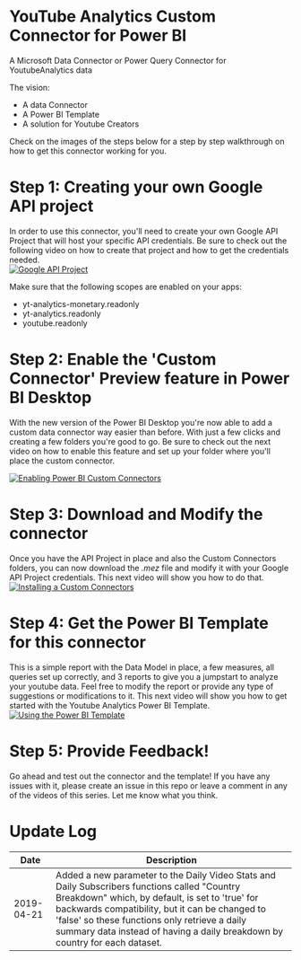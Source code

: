 # YouTube Analytics Custom Connector for Power BI
A Microsoft Data Connector or Power Query Connector for YoutubeAnalytics data

The vision:
- A data Connector
- A Power BI Template
- A solution for Youtube Creators

Check on the images of the steps below for a step by step walkthrough on how to get this connector working for you.

# Step 1: Creating your own Google API project
In order to use this connector, you'll need to create your own Google API Project that will host your specific API credentials. 
Be sure to check out the following video on how to create that project and how to get the credentials needed.  
[![Google API Project](https://i.ytimg.com/vi/6r8hrDHUv6s/mqdefault.jpg)](https://www.youtube.com/watch?v=6r8hrDHUv6s) 

Make sure that the following scopes are enabled on your apps:
- yt-analytics-monetary.readonly 
- yt-analytics.readonly  
- youtube.readonly


# Step 2: Enable the 'Custom Connector' Preview feature in Power BI Desktop
With the new version of the Power BI Desktop you're now able to add a custom data connector way easier than before. With just a few clicks and creating a few folders you're good to go. Be sure to check out the next video on how to enable this feature and set up your folder where you'll place the custom connector.

[![Enabling Power BI Custom Connectors](https://i.ytimg.com/vi/Z_g6ITj2w3w/mqdefault.jpg)](https://www.youtube.com/watch?v=Z_g6ITj2w3w)  

# Step 3: Download and Modify the connector
Once you have the API Project in place and also the Custom Connectors folders, you can now download the *.mez* file and modify it with your Google API Project credentials. This next video will show you how to do that.
[![Installing a Custom Connectors](https://i.ytimg.com/vi/G-NRovNEE0w/mqdefault.jpg)](https://www.youtube.com/watch?v=G-NRovNEE0w)

# Step 4: Get the Power BI Template for this connector
This is a simple report with the Data Model in place, a few measures, all queries set up correctly, and 3 reports to give you a jumpstart to analyze your youtube data. Feel free to modify the report or provide any type of suggestions or modifications to it. This next video will show you how to get started with the Youtube Analytics Power BI Template.
[![Using the Power BI Template](https://i.ytimg.com/vi/WO4dZB3i7fw/mqdefault.jpg)](https://www.youtube.com/watch?v=WO4dZB3i7fw)

# Step 5: Provide Feedback!
Go ahead and test out the connector and the template! If you have any issues with it, please create an issue in this repo or leave a comment in any of the videos of this series. Let me know what you think.

# Update Log
| Date | Description |
| -------- | --- |
| 2019-04-21 | Added a new parameter to the Daily Video Stats and Daily Subscribers functions called "Country Breakdown" which, by default, is set to 'true' for backwards compatibility, but it can be changed to 'false' so these functions only retrieve a daily summary data instead of having a daily breakdown by country for each dataset. |
